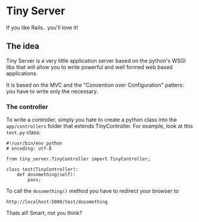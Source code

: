 Tiny Server
===========

If you like Rails.. you'll love it!

The idea
--------

Tiny Server is a very little application server based on the python's WSGI libs that will allow you to write powerful and well formed web based applications.

It is based on the MVC and the "Convention over Configuration" patters: you have to write only the necessary.

### The controller

To write a controller, simply you hate to create a python class into the `app/controllers` folder that extends TinyController. For example, look at this `test.py` class:

	#!/usr/bin/env python
	# encoding: utf-8

	from tiny_server.TinyController import TinyController;

	class test(TinyController):
		def dosomething(self):
			pass;

To call the `dosomething()` method you have to redirect your browser to

	http://localhost:5000/test/dosomething

Thats all! Smart, not you think?
